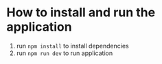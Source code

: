 # How to install and run the application

1. run `npm install` to install dependencies
2. run `npm run dev` to run application
